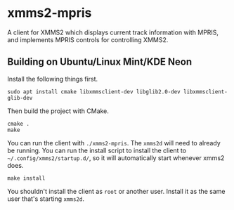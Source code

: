 # xmms2-mpris

A client for XMMS2 which displays current track information with MPRIS, and
implements MPRIS controls for controlling XMMS2.

## Building on Ubuntu/Linux Mint/KDE Neon

Install the following things first.

```
sudo apt install cmake libxmmsclient-dev libglib2.0-dev libxmmsclient-glib-dev
```

Then build the project with CMake.

```
cmake .
make
```

You can run the client with `./xmms2-mpris`. The `xmms2d` will need to already
be running. You can run the install script to install the client to
`~/.config/xmms2/startup.d/`, so it will automatically start whenever xmms2
does.

```
make install
```

You shouldn't install the client as `root` or another user. Install it as
the same user that's starting `xmms2d`.
